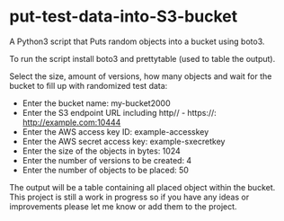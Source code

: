 # put-test-data-into-S3-bucket
A Python3 script that Puts random objects into a bucket using boto3.

To run the script install boto3 and prettytable (used to table the output).

Select the size, amount of versions, how many objects and wait for the bucket to fill up with randomized test data:
* Enter the bucket name: my-bucket2000
* Enter the S3 endpoint URL including http// - https://: http://example.com:10444
* Enter the AWS access key ID: example-accesskey
* Enter the AWS secret access key: example-sxecretkey
* Enter the size of the objects in bytes: 1024
* Enter the number of versions to be created: 4
* Enter the number of objects to be placed: 50

The output will be a table containing all placed object within the bucket.
This project is still a work in progress so if you have any ideas or improvements please let me know or add them to the project.
